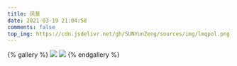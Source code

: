 ```yaml
---
title: 风景
date: 2021-03-19 21:04:58
comments: false
top_img: https://cdn.jsdelivr.net/gh/SUNYunZeng/sources/img/lmqpol.png
---
```


{% gallery %}
![](https://cdn.jsdelivr.net/gh/SUNYunZeng/sources/img/lmqpol.png)
![](https://cdn.jsdelivr.net/gh/SUNYunZeng/sources/img/cloud.png)
{% endgallery %}